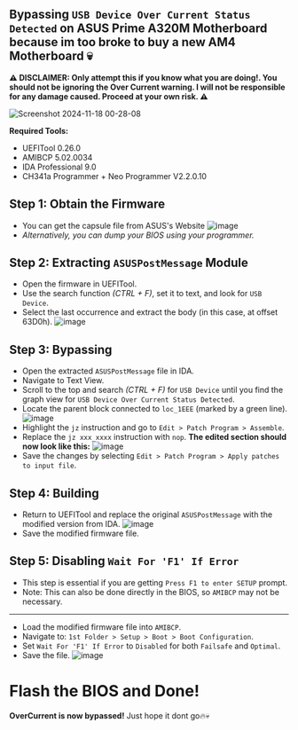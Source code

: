 
## Bypassing `USB Device Over Current Status Detected` on ASUS Prime A320M Motherboard because im too broke to buy a new AM4 Motherboard 💀

**⚠️ DISCLAIMER: Only attempt this if you know what you are doing!. You should not be ignoring the Over Current warning. I will not be responsible for any damage caused. Proceed at your own risk. ⚠️**

![Screenshot 2024-11-18 00-28-08](https://github.com/user-attachments/assets/a87112d4-5f1c-4ebe-a00c-9402e60d15f5)

**Required Tools:**
- UEFITool 0.26.0
- AMIBCP 5.02.0034
- IDA Professional 9.0
- CH341a Programmer + Neo Programmer V2.2.0.10

## Step 1: Obtain the Firmware
- You can get the capsule file from ASUS's Website
![image](https://github.com/user-attachments/assets/f09d91ea-d121-40a9-aae0-8acc8cecf23f)
- *Alternatively, you can dump your BIOS using your programmer.*

## Step 2: Extracting `ASUSPostMessage` Module
- Open the firmware in UEFITool.
- Use the search function *(CTRL + F)*, set it to text, and look for `USB Device`.
- Select the last occurrence and extract the body (in this case, at offset 63D0h).
![image](https://github.com/user-attachments/assets/e3ec1ebb-9e10-41e9-be47-86e56c3c6272)

## Step 3: Bypassing
- Open the extracted `ASUSPostMessage` file in IDA.
- Navigate to Text View.
- Scroll to the top and search *(CTRL + F)* for `USB Device` until you find the graph view for `USB Device Over Current Status Detected`.
- Locate the parent block connected to `loc_1EEE` (marked by a green line).
![image](https://github.com/user-attachments/assets/b5d282f3-cc67-4509-b6ed-bfc641ead499)
- Highlight the `jz` instruction and go to `Edit > Patch Program > Assemble`.
- Replace the `jz xxx_xxxx` instruction with `nop`.
**The edited section should now look like this:**
![image](https://github.com/user-attachments/assets/b6415cc1-a828-4730-9cfe-5c6f43eb4861)
- Save the changes by selecting `Edit > Patch Program > Apply patches to input file`.

## Step 4: Building
- Return to UEFITool and replace the original `ASUSPostMessage` with the modified version from IDA.
![image](https://github.com/user-attachments/assets/83ca8d81-d635-47ea-baac-4015393849f2)
- Save the modified firmware file.

## Step 5: Disabling `Wait For 'F1' If Error`
- This step is essential if you are getting `Press F1 to enter SETUP` prompt.
- Note: This can also be done directly in the BIOS, so `AMIBCP` may not be necessary.
---
- Load the modified firmware file into `AMIBCP`.
- Navigate to: `1st Folder > Setup > Boot > Boot Configuration`.
- Set `Wait For 'F1' If Error` to `Disabled` for both `Failsafe` and `Optimal`.
- Save the file.
![image](https://github.com/user-attachments/assets/fd3dd66d-0f28-47ef-8e51-1421f503fc98)

# Flash the BIOS and Done!
**OverCurrent is now bypassed!**
Just hope it dont go🔥💀
